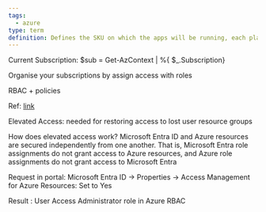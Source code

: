 ```yaml
---
tags:
  - azure
type: term
definition: Defines the SKU on which the apps will be running, each plan belongs to one region
---
```


Current Subscription:
$sub = Get-AzContext | %{ $_.Subscription} 

Organise your subscriptions by assign access with roles

RBAC + policies

Ref: [link](https://learn.microsoft.com/en-us/azure/cloud-adoption-framework/ready/azure-best-practices/organize-subscriptions)

Elevated Access: needed for restoring access to lost user resource groups

How does elevated access work?
Microsoft Entra ID and Azure resources are secured independently from one another. 
That is, Microsoft Entra role assignments do not grant access to Azure resources, and Azure role assignments do not grant access to Microsoft Entra

Request in portal: Microsoft Entra ID -> Properties -> Access Management for Azure Resources: Set to Yes

Result :  User Access Administrator role in Azure RBAC